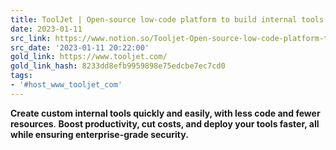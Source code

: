 ```yaml
---
title: ToolJet | Open-source low-code platform to build internal tools
date: 2023-01-11
src_link: https://www.notion.so/Tooljet-Open-source-low-code-platform-to-build-internal-tools-503f74b88eef45628fb82fb595474c01
src_date: '2023-01-11 20:22:00'
gold_link: https://www.tooljet.com/
gold_link_hash: 8233dd8efb9959898e75edcbe7ec7cd0
tags:
- '#host_www_tooljet_com'
---
```


**Create custom internal tools quickly and easily, with less code and fewer resources**. **Boost productivity, cut costs, and deploy your tools faster, all while ensuring enterprise-grade security.**